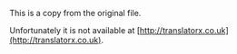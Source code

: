 This is a copy from the original file. 

Unfortunately it is not available at [http://translatorx.co.uk](http://translatorx.co.uk). 
